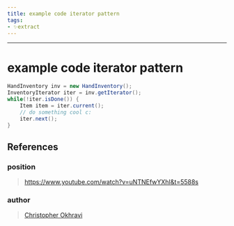 ```yaml
---
title: example code iterator pattern
tags:
- ✨extract
---
```



---

# example code iterator pattern
```java
HandInventory inv = new HandInventory();
InventoryIterator iter = inv.getIterator();
while(!iter.isDone()) {
	Item item = iter.current();
	// do something cool c:
	iter.next();
}
```
## References

### position
> https://www.youtube.com/watch?v=uNTNEfwYXhI&t=5588s
### author
> [Christopher Okhravi](/Authors/Christopher%20Okhravi.md)
